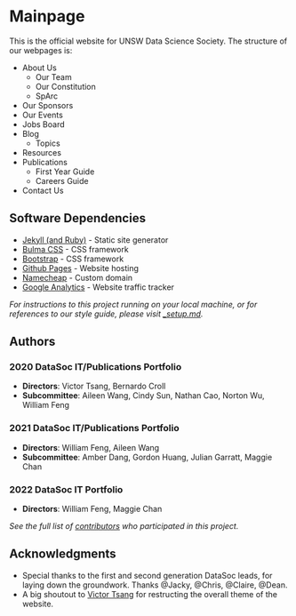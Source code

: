# Mainpage

This is the official website for UNSW Data Science Society. The structure of our webpages is:

* About Us
  * Our Team
  * Our Constitution
  * SpArc
* Our Sponsors
* Our Events
* Jobs Board
* Blog
  * Topics
* Resources
* Publications
  * First Year Guide
  * Careers Guide
* Contact Us

## Software Dependencies

* [Jekyll (and Ruby)](https://jekyllrb.com/) - Static site generator
* [Bulma CSS](https://bulma.io/) - CSS framework
* [Bootstrap](https://getbootstrap.com/) - CSS framework
* [Github Pages](https://pages.github.com/) - Website hosting
* [Namecheap](https://www.namecheap.com/) - Custom domain
* [Google Analytics](https://analytics.google.com/) - Website traffic tracker

*For instructions to this project running on your local machine, or for references to our style guide, please visit [_setup.md](_setup.md).*

## Authors

### 2020 DataSoc IT/Publications Portfolio 
* **Directors**: Victor Tsang, Bernardo Croll
* **Subcommittee**: Aileen Wang, Cindy Sun, Nathan Cao, Norton Wu, William Feng

### 2021 DataSoc IT/Publications Portfolio
* **Directors**: William Feng, Aileen Wang
* **Subcommittee**: Amber Dang, Gordon Huang, Julian Garratt, Maggie Chan

### 2022 DataSoc IT Portfolio
* **Directors**: William Feng, Maggie Chan

*See the full list of [contributors](https://github.com/UNSW-Data-Soc/unsw-data-soc.github.io/graphs/contributors) who participated in this project.*

## Acknowledgments

* Special thanks to the first and second generation DataSoc leads, for laying down the groundwork. Thanks @Jacky, @Chris, @Claire, @Dean.
* A big shoutout to [Victor Tsang](https://github.com/victorwctsang) for restructing the overall theme of the website.